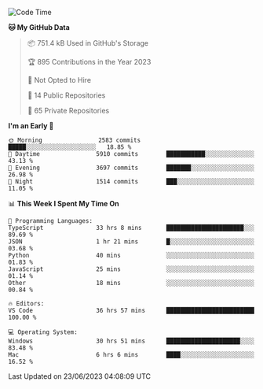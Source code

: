<!--START_SECTION:waka-->
![Code Time](http://img.shields.io/badge/Code%20Time-4%2C253%20hrs%203%20mins-blue)

**🐱 My GitHub Data** 

> 📦 751.4 kB Used in GitHub's Storage 
 > 
> 🏆 895 Contributions in the Year 2023
 > 
> 🚫 Not Opted to Hire
 > 
> 📜 14 Public Repositories 
 > 
> 🔑 65 Private Repositories 
 > 
**I'm an Early 🐤** 

```text
🌞 Morning                2583 commits        █████░░░░░░░░░░░░░░░░░░░░   18.85 % 
🌆 Daytime                5910 commits        ███████████░░░░░░░░░░░░░░   43.13 % 
🌃 Evening                3697 commits        ███████░░░░░░░░░░░░░░░░░░   26.98 % 
🌙 Night                  1514 commits        ███░░░░░░░░░░░░░░░░░░░░░░   11.05 % 
```


📊 **This Week I Spent My Time On** 

```text
💬 Programming Languages: 
TypeScript               33 hrs 8 mins       ██████████████████████░░░   89.69 % 
JSON                     1 hr 21 mins        █░░░░░░░░░░░░░░░░░░░░░░░░   03.68 % 
Python                   40 mins             ░░░░░░░░░░░░░░░░░░░░░░░░░   01.83 % 
JavaScript               25 mins             ░░░░░░░░░░░░░░░░░░░░░░░░░   01.14 % 
Other                    18 mins             ░░░░░░░░░░░░░░░░░░░░░░░░░   00.84 % 

🔥 Editors: 
VS Code                  36 hrs 57 mins      █████████████████████████   100.00 % 

💻 Operating System: 
Windows                  30 hrs 51 mins      █████████████████████░░░░   83.48 % 
Mac                      6 hrs 6 mins        ████░░░░░░░░░░░░░░░░░░░░░   16.52 % 
```


 Last Updated on 23/06/2023 04:08:09 UTC
<!--END_SECTION:waka-->

